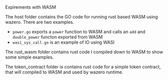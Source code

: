 Expirements with WASM

The host folder contains the GO code for running rust based WASM using wazero.
There are two examples.
- `power.go` exports a `power` function to WASM and calls an `add` and `double_power` functon exported from WASM
- `wasi_sys_call.go` is an example of IO using WASI

The rust_wasm folder contains rust code I compiled down to WASM to show some simple examples.

The token_contract folder is contains rust code for a simple token contract, that will compiled to WASM and used by wazero runtime.

